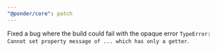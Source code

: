 ```yaml
---
"@ponder/core": patch
---
```


Fixed a bug where the build could fail with the opaque error `TypeError: Cannot set property message of ... which has only a getter`.
